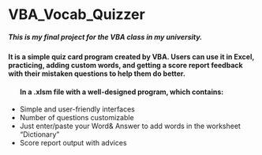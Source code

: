 # VBA_Vocab_Quizzer
<h5>This is my final project for the VBA class in my university.</h5><be>
<h4>It is a simple quiz card program created by VBA. Users can use it in Excel, practicing, adding custom words, and getting a score report feedback with their mistaken questions to help them do better.</h4>
<ul>
<h4>In a .xlsm file with a well-designed program, which contains:</h4>
<li>Simple and user-friendly interfaces</li>
<li>Number of questions customizable</li>
<li>Just enter/paste your Word& Answer to add words in the worksheet “Dictionary”</li>
<li>Score report output with advices</li>
</ul>

